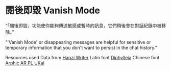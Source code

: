 # 閱後即毀 Vanish Mode
“「閱後即毀」功能使你能夠傳送敏感或暫時的訊息，它們稍後會在對話紀錄中被移除。”

"'Vanish Mode' or disappearing messages are helpful for sensitive or temporary information that you don't want to persist in the chat history."

Resources used
Data from [Hanzi Writer](https://github.com/chanind/hanzi-writer-data)
Latin font [Diphylleia](https://fonts.google.com/specimen/Diphylleia) 
Chinese font [Arphic AR PL UKai](https://github.com/SilentByte/fonts-arphic-ukai/tree/master)